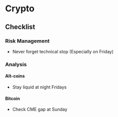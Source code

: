 # Crypto

<!--
3Commas
-->

## Checklist

### Risk Management

- Never forget technical stop (Especially on Friday)

### Analysis

#### Alt-coins

- Stay liquid at night Fridays

#### Bitcoin

- Check CME gap at Sunday

<!--
Nunca espere no próximo dia aumento parecido do de hoje
Nunca compre ou venda no REDONDO
Considere os pavios no fundo
Sempre verificar se está em sobre-venda/sobre-compra
Se a linha foi respeitada, vale a pena colocar ordens nela
Colocar alertas somente em zonas de suporte
Formatos em tempos maiores são mais eficazes (>= 4h)
Fique atento aos cruzamentos de medias junto a comprimentos de figuras gráficas
Verifique cruzamento de medias começando de tempos maiores
Sempre coloque ordens em cima/baixo de medias movies
Sempre faça verificação de HH/HL/LL/LH
Sempre verifique se está abaixo ou acima da MA
Sempre procure traçar Fibonacci
Sempre procure pro OCO
Nunca corra atrás do preço!
Pavios longs indicam reversão/rejeição!!!

Follow the flow
Market wants to liquidate you
Stop will always be cheaper than liquidation
Never get in the middle of the road
-->
